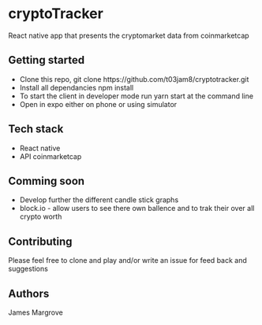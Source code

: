 <h1> cryptoTracker </h1>

<p> React native app that presents the cryptomarket data from coinmarketcap <p>
 
 <h2> Getting started </h2> 
 <ul>
 <li>Clone this repo, git clone https://github.com/t03jam8/cryptotracker.git</li>
 <li>Install all dependancies npm install</li>
 <li>To start the client in developer mode run yarn start at the command line </li>
 <li>Open in expo either on phone or using simulator </li>
 </ul>

<h2> Tech stack </h2>
<ul>
 <li>React native</li>
 <li>API coinmarketcap</li>
</ul>

<h2> Comming soon </h2> 
<ul>
 <li>Develop further the different candle stick graphs</li>
 <li>block.io - allow users to see there own ballence and to trak their over all crypto worth</li>
</ul>

<h2> Contributing</h2>
<p>Please feel free to clone and play and/or write an issue for feed back and suggestions </p>

<h2>Authors</h2>
<p>James Margrove </p>
